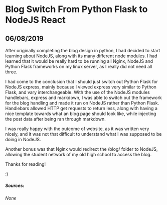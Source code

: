 # Blog Switch From Python Flask to NodeJS React
## 06/08/2019

After originally completing the blog design in python, I had decided to start learning about NodeJS, along with its many different node modules. I had learned that it would be really hard to be running all Nginx, NodeJS and Python Flask frameworks on my linux server, as I really did not need all three.

I had come to the conclusion that I should just switch out Python Flask for NodeJS express, mainly because I viewed express very similar to Python Flask, and vary interchangeable. With the use of the NodeJS modules handlebars, express and markdown, I was able to switch out the framework for the blog handling and made it run on NodeJS rather than Python Flask. Handlebars allowed HTTP get requests to return less, along with having a nice template towards what an blog page should look like, while injecting the post data after being ran through markdown.

I was really happy with the outcome of website, as it was written very nicely, and it was not that difficult to understand what I was supposed to be doing in NodeJS.

Another bonus was that Nginx would redirect the /blog/ folder to NodeJS, allowing the student network of my old high school to access the blog.

Thanks for reading!

:)

##### Sources:
###### None